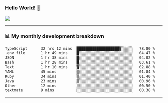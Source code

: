 ### Hello World! 👋

<a>
  <img align="center" src="https://github-readme-stats.vercel.app/api?username=megatunger&count_private=true&include_all_commits=true&bg_color=30,56CCF2,2F80ED&title_color=fff&text_color=fff" />
</a>

------
### 📊 My monthly development breakdown

<!--START_SECTION:waka-->

```txt
TypeScript      32 hrs 12 mins  ███████████████████▓░░░░░   78.80 %
.env file       1 hr 49 mins    █░░░░░░░░░░░░░░░░░░░░░░░░   04.47 %
JSON            1 hr 38 mins    █░░░░░░░░░░░░░░░░░░░░░░░░   04.02 %
Bash            1 hr 28 mins    █░░░░░░░░░░░░░░░░░░░░░░░░   03.61 %
Text            1 hr 10 mins    ▓░░░░░░░░░░░░░░░░░░░░░░░░   02.88 %
YAML            45 mins         ▒░░░░░░░░░░░░░░░░░░░░░░░░   01.84 %
Ruby            34 mins         ▒░░░░░░░░░░░░░░░░░░░░░░░░   01.40 %
Java            23 mins         ▒░░░░░░░░░░░░░░░░░░░░░░░░   00.96 %
Other           12 mins         ░░░░░░░░░░░░░░░░░░░░░░░░░   00.50 %
textmate        9 mins          ░░░░░░░░░░░░░░░░░░░░░░░░░   00.38 %
```

<!--END_SECTION:waka-->

------
